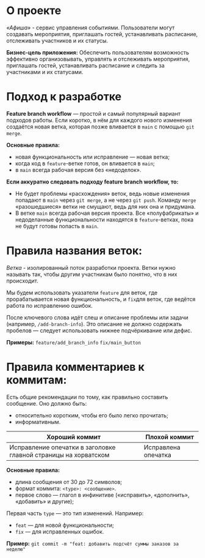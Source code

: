 # О проекте
_«Афиша»_ - сервис управления событиями. Пользователи могут создавать мероприятия, приглашать гостей, устанавливать расписание, отслеживать участников и их статусы.

**Бизнес-цель приложения:**
Обеспечить пользователям возможность эффективно организовывать, управлять и отслеживать мероприятия, приглашать гостей, устанавливать расписание и следить за участниками и их статусами.

# Подход к разработке
**Feature branch workflow** — простой и самый популярный вариант подходов работы. Если коротко, в нём для каждого нового изменения создаётся новая ветка, которая позже вливается в `main` с помощью `git merge`.

**Основные правила:**
- новая функциональность или исправление — новая ветка;
- когда код в `feature`-ветке готов, он вливается в `main`;
- в `main` всегда рабочая версия без «недоделок».

**Если аккуратно следовать подходу feature branch workflow, то:**
- Не будет проблемы «расхождения» веток, ведь новые изменения попадают в `main` через `git merge`, а не через `git push`. Команду `merge` «разошедшиеся» ветки не смущают, ведь для них она и придумана.
- В ветке `main` всегда рабочая версия проекта. Все «полуфабрикаты» и недоделанные функциональности находятся в `feature`-ветках, пока не будут готовы попасть в `main`.
# Правила названия веток:
*Ветка* - изолированный поток разработки проекта. Ветки нужно называть так, чтобы другим участникам было понятно, что в них происходит.

Мы будем использовать указатели `feature` для веток, где прорабатывается новая функциональность, и `fix`для веток, где ведётся работа по исправлению ошибок.

После ключевого слова идёт слеш и описание проблемы или задачи (например, `/add-branch-info`). Это описание не должно содержать пробелов — следует использовать нижнее подчёркивание или дефис.

**Примеры:**
`feature/add_branch_info`
`fix/main_button`

# Правила комментариев к коммитам:
Есть общие рекомендации по тому, как правильно составить сообщение. Оно должно быть:
- относительно коротким, чтобы его было легко прочитать;
- информативным.

Хороший коммит | Плохой коммит
---| --
Исправление опечатки в заголовке главной страницы на хорватском | Исправлена опечатка

**Основные правила:**
- длина сообщения от 30 до 72 символов;
- формат коммита: `<type>: <сообщение>`.
- первое слово — глагол в инфинитиве («исправить», «дополнить», «добавить» и другие);

Первая часть `type` — это тип изменений. 
Например: 
- `feat` — для новой функциональности;
- `fix` — для исправленных ошибок.

**Пример:**
`git commit -m "feat: добавить подсчёт суммы заказов за неделю"`